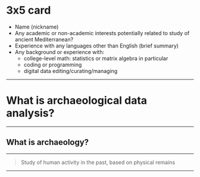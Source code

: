 
# 3x5 card


- Name (nickname)
- Any academic or non-academic interests potentially related to study of ancient Mediterranean?
- Experience with any languages other than English (brief summary)
- Any background or experience with:
  - college-level math: statistics or matrix algebra in particular
  - coding or programming
  - digital data editing/curating/managing


---


# What is archaeological data analysis?

---


## What is archaeology?

---


> Study of human activity in the past, based on physical remains

---
